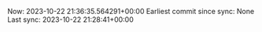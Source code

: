 Now: 2023-10-22 21:36:35.564291+00:00 Earliest commit since sync: None Last sync: 2023-10-22 21:28:41+00:00
